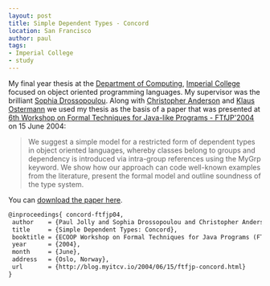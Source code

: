 ```yaml
---
layout: post
title: Simple Dependent Types - Concord
location: San Francisco
author: paul
tags:
- Imperial College
- study
---
```


My final year thesis at the [Department of Computing](http://www3.imperial.ac.uk/computing/), [Imperial
College](http://www.ic.ac.uk) focused on object oriented programming languages. My supervisor was the brilliant [Sophia
Drossopoulou](http://www.doc.ic.ac.uk/~scd/). Along with [Christopher Anderson](http://www.lyonanderson.org/) and [Klaus
Ostermann](http://www.informatik.uni-marburg.de/~kos/) we used my thesis as the basis of a paper that was presented at
[6th Workshop on Formal Techniques for Java-like Programs - FTfJP'2004](http://www.cs.ru.nl/ftfjp/2004.html) on 15 June
2004:

> We suggest a simple model for a restricted form of dependent types in object oriented languages, whereby classes belong
> to groups and dependency is introduced via intra-group references using the MyGrp keyword. We show how our approach can
> code well-known examples from the literature, present the formal model and outline soundness of the type system.

You can [download the paper here](/files/concord-ftfjp04.pdf).

```tex
@inproceedings{ concord-ftfjp04,
 author    = {Paul Jolly and Sophia Drossopoulou and Christopher Anderson and Klaus Ostermann},
 title     = {Simple Dependent Types: Concord},
 booktitle = {ECOOP Workshop on Formal Techniques for Java Programs (FTfJP 2004)},
 year      = {2004},
 month     = {June},
 address   = {Oslo, Norway},
 url       = {http://blog.myitcv.io/2004/06/15/ftfjp-concord.html}
}
```
